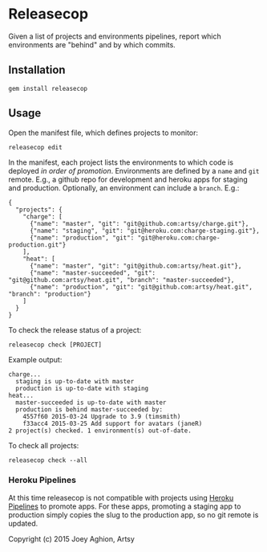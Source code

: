 # Releasecop

Given a list of projects and environments pipelines, report which environments are "behind" and by which commits.

## Installation

    gem install releasecop

## Usage

Open the manifest file, which defines projects to monitor:

    releasecop edit

In the manifest, each project lists the environments to which code is deployed _in order of promotion_. Environments are defined by a `name` and `git` remote. E.g., a github repo for development and heroku apps for staging and production. Optionally, an environment can include a `branch`. E.g.:

    {
      "projects": {
        "charge": [
          {"name": "master", "git": "git@github.com:artsy/charge.git"},
          {"name": "staging", "git": "git@heroku.com:charge-staging.git"},
          {"name": "production", "git": "git@heroku.com:charge-production.git"}
        ],
        "heat": [
          {"name": "master", "git": "git@github.com:artsy/heat.git"},
          {"name": "master-succeeded", "git": "git@github.com:artsy/heat.git", "branch": "master-succeeded"},
          {"name": "production", "git": "git@github.com:artsy/heat.git", "branch": "production"}
        ]
      }
    }

To check the release status of a project:

    releasecop check [PROJECT]

Example output:

    charge...
      staging is up-to-date with master
      production is up-to-date with staging
    heat...
      master-succeeded is up-to-date with master
      production is behind master-succeeded by:
        4557f60 2015-03-24 Upgrade to 3.9 (timsmith)
        f33acc4 2015-03-25 Add support for avatars (janeR)
    2 project(s) checked. 1 environment(s) out-of-date.

To check all projects:

    releasecop check --all

### Heroku Pipelines

At this time releasecop is not compatible with projects using [Heroku Pipelines](https://devcenter.heroku.com/articles/pipelines) to promote apps. For these apps, promoting a staging app to production simply copies the slug to the production app, so no git remote is updated.


Copyright (c) 2015 Joey Aghion, Artsy
